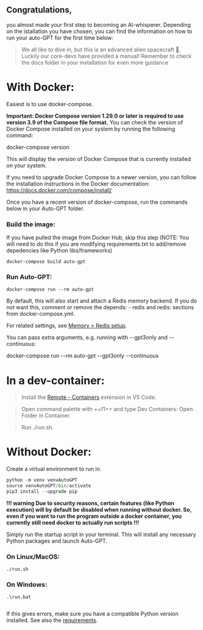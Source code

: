 ## Congratulations, 
you almost made your first step to becoming an AI-whisperer. Depending on the istallation you have chosen, you can find the information on how to run your auto-GPT for the first time below:

> We all like to dive in, but this is an advanced alien spacecraft 🚁. 
> Luckily our core-devs have provided a manual! Remember to check the docs folder in your installation for even more guidance 

# With Docker:

Easiest is to use docker-compose.

**Important: Docker Compose version 1.29.0 or later is required to use version 3.9 of the Compose file format.** You can check the version of Docker Compose installed on your system by running the following command:

docker-compose version

This will display the version of Docker Compose that is currently installed on your system.

If you need to upgrade Docker Compose to a newer version, you can follow the installation instructions in the Docker documentation: https://docs.docker.com/compose/install/

Once you have a recent version of docker-compose, run the commands below in your Auto-GPT folder.

### Build the image: 
If you have pulled the image from Docker Hub, skip this step (NOTE: You will need to do this if you are modifying requirements.txt to add/remove depedencies like Python libs/frameworks)

```shell
docker-compose build auto-gpt
```


### Run Auto-GPT:

```shell
docker-compose run --rm auto-gpt
```

By default, this will also start and attach a Redis memory backend. If you do not want this, comment or remove the depends: - redis and redis: sections from docker-compose.yml.

For related settings, see [Memory > Redis setup](https://github.com/Significant-Gravitas/Auto-GPT/blob/master/docs/configuration/memory.md#redis-setup).

You can pass extra arguments, e.g. running with --gpt3only and --continuous:

docker-compose run --rm auto-gpt --gpt3only --continuous


# In a dev-container:

> Install the [Remote - Containers](https://marketplace.visualstudio.com/items?itemName=ms-vscode-remote.remote-containers) extension in VS Code.

> Open command palette with ++f1++ and type Dev Containers: Open Folder in Container.

> Run ./run.sh.


# Without Docker:

Create a virtual environment to run in.

```python 
python -m venv venvAutoGPT
source venvAutoGPT/bin/activate
pip3 install --upgrade pip
```

**!!! warning Due to security reasons, certain features (like Python execution) will by default be disabled when running without docker. So, even if you want to run the program outside a docker container, you currently still need docker to actually run scripts !!!**

Simply run the startup script in your terminal. This will install any necessary Python packages and launch Auto-GPT.

### On Linux/MacOS:

```shell
./run.sh
```

### On Windows:

```shell
.\run.bat
```

<pre>
</pre>
If this gives errors, make sure you have a compatible Python version installed. See also the [requirements](https://github.com/Significant-Gravitas/Auto-GPT/blob/master/docs/installation.md#requirements).
